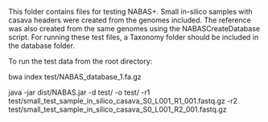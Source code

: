 This folder contains files for testing NABAS+. Small in-silico samples with casava headers were created from the genomes included. The reference was also created from the same genomes using the NABASCreateDatabase script. For running these test files, a Taxonomy folder should be included in the database folder.

To run the test data from the root directory:

bwa index test/NABAS_database_1.fa.gz

java -jar dist/NABAS.jar -d test/ -o test/ -r1 test/small_test_sample_in_silico_casava_S0_L001_R1_001.fastq.gz -r2 test/small_test_sample_in_silico_casava_S0_L001_R2_001.fastq.gz

